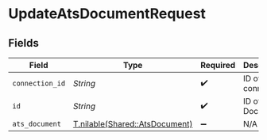 # UpdateAtsDocumentRequest


## Fields

| Field                                                                | Type                                                                 | Required                                                             | Description                                                          |
| -------------------------------------------------------------------- | -------------------------------------------------------------------- | -------------------------------------------------------------------- | -------------------------------------------------------------------- |
| `connection_id`                                                      | *String*                                                             | :heavy_check_mark:                                                   | ID of the connection                                                 |
| `id`                                                                 | *String*                                                             | :heavy_check_mark:                                                   | ID of the Document                                                   |
| `ats_document`                                                       | [T.nilable(Shared::AtsDocument)](../../models/shared/atsdocument.md) | :heavy_minus_sign:                                                   | N/A                                                                  |